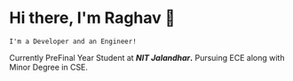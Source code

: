 # Hi there, I'm Raghav 👋
`I'm a Developer and an Engineer!`

Currently PreFinal Year Student at **_NIT Jalandhar_.**
Pursuing ECE along with Minor Degree in CSE.
